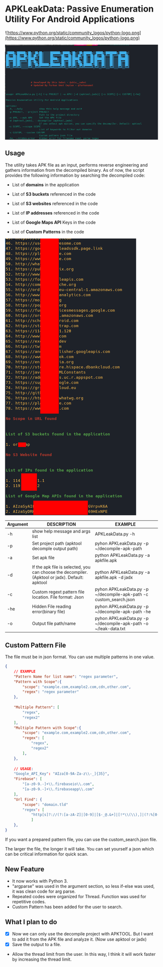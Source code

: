 # APKLeakData: Passive Enumeration Utility For Android Applications

![https://www.python.org/static/community_logos/python-logo.png](https://www.python.org/static/community_logos/python-logo.png) 


![](image/apkleakdata_info.png)

## Usage
The utility takes APK file as an input, performs reverse engineering and gathers information from the decompiled binary. As of now, the script provides the following information by searching the decompiled code:

* List of **domains** in the application

* List of **S3 buckets** referenced in the code

* List of **S3 websites** referenced in the code

* List of **IP addresses** referenced in the code

* List of **Google Maps API** Keys in the code

* List of **Custom Patterns** in the code

![](image/apkleakdata_preview.png)

| Argument   | DESCRIPTION   | EXAMPLE 
|---|---| --- |
| -h  | show help message and args list  | APKLeakData.py -h    |
| -p  | Set project path (apktool decomple output path)  |   pyhon APKLeakData.py -p ~/decompile-apk-path  |
| -a | Set apk file | python APKLeakData.py -a apkfile.apk
| -d | If the apk file is selected, you can choose the decompiler. (Apktool or jadx). Default: apktool | python APKLeakData.py -a apkfile.apk -d jadx
|  -c |  Custom regext pattern file location. File format: Json |  pyhon APKLeakData.py -p ~/decompile-apk-path -c custom_search.json   |
| -he | Hidden File reading error(binary file) | pyhon APKLeakData.py -p ~/decompile-apk-path -he |
| -o | Output file path/name | pyhon APKLeakData.py -p ~/decompile-apk-path -o ~/leak-data.txt |

## Custom Pattern File
The file must be in json format. You can use multiple patterns in one value. 

```json
{
    // EXAMPLE
    "Pattern Name for list name": "regex parameter",
	"Pattern with Scope":{
        "scope": "example.com,example2.com,cdn,other.com",
        "regex": "regex parameter"
    },

    "Multiple Pattern": [
        "regex",
        "regex2"
    ],
    "Multiple Pattern with Scope":{
        "scope": "example.com,example2.com,cdn,other.com",
        "regex": [
            "regex",
            "regex2"
        ],
    },

    // USAGE:
    "Google_API_Key": "AIza[0-9A-Za-z\\-_]{35}",
    "Firebase": [
		"[a-z0-9.-]+\\.firebaseio\\.com",
		"[a-z0-9.-]+\\.firebaseapp\\.com"
	],
    "Url Find": {
        "scope": "domain.tld"
        "regex": [
            "http[s]?://(?:[a-zA-Z]|[0-9]|[$-_@.&+]|[!*\\(\\),]|(?:%[0-9a-fA-F][0-9a-fA-F]))+"
            ]
    },
}
```
If you want a prepared pattern file, you can use the custom_search.json file.

The larger the file, the longer it will take. You can set yourself a json which can be critical information for quick scan.

## New Feature
- It now works with Python 3.
- "argparse" was used in the argument section, so less if-else was used, it was clean code for arg parse.
- Repeated codes were organized for Thread. Function was used for repetitive codes.
- Custom Pattern has been added for the user to search.


## What I plan to do
- [X] Now we can only use the decompile project with APKTOOL. But I want to add it from the APK file and analyze it. (Now use apktool or jadx)
- [X] Save the output to a file.
- Allow the thread limit from the user. In this way, I think it will work faster by increasing the thread limit.